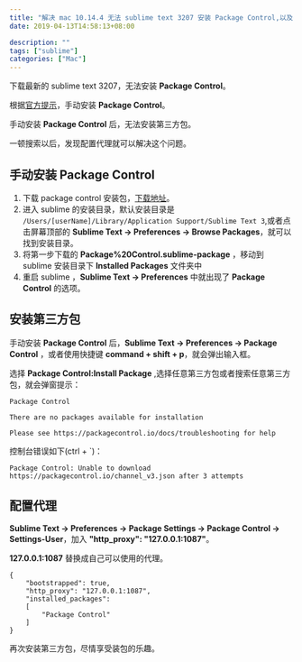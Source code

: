 ```yaml
---
title: "解决 mac 10.14.4 无法 sublime text 3207 安装 Package Control,以及安装第三方包报错 `Package Control There are no packages available for installation`"
date: 2019-04-13T14:58:13+08:00

description: ""
tags: ["sublime"]
categories: ["Mac"]
---
```




下载最新的 sublime text 3207，无法安装 **Package Control**。

根据[官方提示](https://packagecontrol.io/installation)，手动安装 **Package Control**。

手动安装 **Package Control** 后，无法安装第三方包。

一顿搜索以后，发现配置代理就可以解决这个问题。

<!--more-->

## 手动安装 Package Control

1. 下载 package control 安装包，[下载地址](https://packagecontrol.io/Package%20Control.sublime-package)。
2. 进入 sublime 的安装目录，默认安装目录是 `/Users/[userName]/Library/Application Support/Sublime Text 3`,或者点击屏幕顶部的 **Sublime Text -> Preferences -> Browse Packages**，就可以找到安装目录。
3. 将第一步下载的 **Package%20Control.sublime-package** ，移动到 sublime 安装目录下 **Installed Packages** 文件夹中
4. 重启 sublime ，**Sublime Text -> Preferences** 中就出现了 **Package Control** 的选项。

## 安装第三方包

手动安装 **Package Control** 后，**Sublime Text -> Preferences -> Package Control** ，或者使用快捷键 **command + shift + p**，就会弹出输入框。

选择 **Package Control:Install Package** ,选择任意第三方包或者搜索任意第三方包，就会弹窗提示：

```
Package Control

There are no packages available for installation

Please see https://packagecontrol.io/docs/troubleshooting for help
```

控制台错误如下(ctrl + `)：

```
Package Control: Unable to download https://packagecontrol.io/channel_v3.json after 3 attempts
```

## 配置代理

**Sublime Text -> Preferences -> Package Settings -> Package Control -> Settings-User**，加入 **"http_proxy": "127.0.0.1:1087"**。

**127.0.0.1:1087** 替换成自己可以使用的代理。

```
{
    "bootstrapped": true,
    "http_proxy": "127.0.0.1:1087", 
    "installed_packages":
    [
        "Package Control"
    ]
}

```

再次安装第三方包，尽情享受装包的乐趣。
